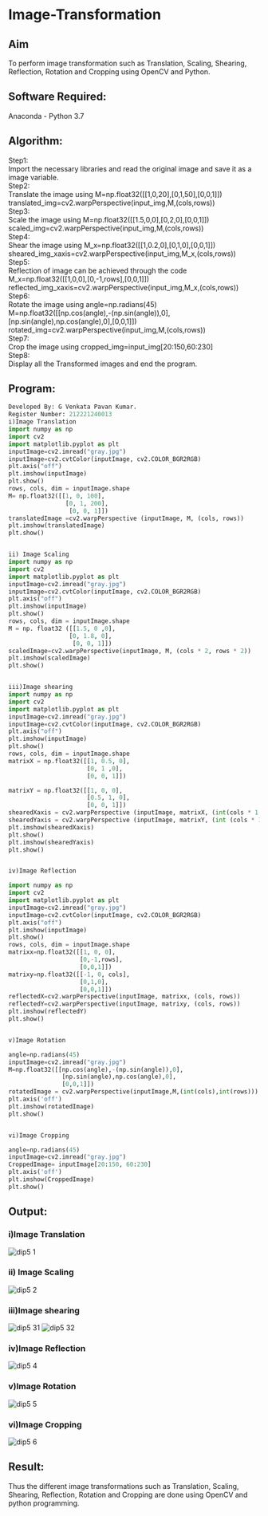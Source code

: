 # Image-Transformation
## Aim
To perform image transformation such as Translation, Scaling, Shearing, Reflection, Rotation and Cropping using OpenCV and Python.

## Software Required:
Anaconda - Python 3.7

## Algorithm:
Step1:<br>
Import the necessary libraries and read the original image and save it as a image variable.
<br>
Step2:<br>
Translate the image using M=np.float32([[1,0,20],[0,1,50],[0,0,1]]) translated_img=cv2.warpPerspective(input_img,M,(cols,rows))
<br>
Step3:<br>
Scale the image using M=np.float32([[1.5,0,0],[0,2,0],[0,0,1]]) scaled_img=cv2.warpPerspective(input_img,M,(cols,rows))
<br>
Step4:<br>
Shear the image using M_x=np.float32([[1,0.2,0],[0,1,0],[0,0,1]]) sheared_img_xaxis=cv2.warpPerspective(input_img,M_x,(cols,rows))
<br>
Step5:<br>
Reflection of image can be achieved through the code M_x=np.float32([[1,0,0],[0,-1,rows],[0,0,1]]) reflected_img_xaxis=cv2.warpPerspective(input_img,M_x,(cols,rows))
<br>
Step6:<br>
Rotate the image using angle=np.radians(45) M=np.float32([[np.cos(angle),-(np.sin(angle)),0],[np.sin(angle),np.cos(angle),0],[0,0,1]]) rotated_img=cv2.warpPerspective(input_img,M,(cols,rows))
<br>
Step7:<br>
Crop the image using cropped_img=input_img[20:150,60:230]
<br>
Step8:<br>
Display all the Transformed images and end the program.
<br>
## Program:
```python
Developed By: G Venkata Pavan Kumar.
Register Number: 212221240013
i)Image Translation
import numpy as np
import cv2
import matplotlib.pyplot as plt
inputImage=cv2.imread("gray.jpg")
inputImage=cv2.cvtColor(inputImage, cv2.COLOR_BGR2RGB)
plt.axis("off")
plt.imshow(inputImage)
plt.show()
rows, cols, dim = inputImage.shape
M= np.float32([[1, 0, 100],
                [0, 1, 200],
                 [0, 0, 1]])
translatedImage =cv2.warpPerspective (inputImage, M, (cols, rows))
plt.imshow(translatedImage)
plt.show()


ii) Image Scaling
import numpy as np
import cv2
import matplotlib.pyplot as plt
inputImage=cv2.imread("gray.jpg")
inputImage=cv2.cvtColor(inputImage, cv2.COLOR_BGR2RGB)
plt.axis("off")
plt.imshow(inputImage)
plt.show()
rows, cols, dim = inputImage.shape
M = np. float32 ([[1.5, 0 ,0],
                 [0, 1.8, 0],
                  [0, 0, 1]])
scaledImage=cv2.warpPerspective(inputImage, M, (cols * 2, rows * 2))
plt.imshow(scaledImage)
plt.show()


iii)Image shearing
import numpy as np
import cv2
import matplotlib.pyplot as plt
inputImage=cv2.imread("gray.jpg")
inputImage=cv2.cvtColor(inputImage, cv2.COLOR_BGR2RGB)
plt.axis("off")
plt.imshow(inputImage)
plt.show()
rows, cols, dim = inputImage.shape
matrixX = np.float32([[1, 0.5, 0],
                      [0, 1 ,0],
                      [0, 0, 1]])

matrixY = np.float32([[1, 0, 0],
                      [0.5, 1, 0],
                      [0, 0, 1]])
shearedXaxis = cv2.warpPerspective (inputImage, matrixX, (int(cols * 1.5), int (rows * 1.5)))
shearedYaxis = cv2.warpPerspective (inputImage, matrixY, (int (cols * 1.5), int (rows * 1.5)))
plt.imshow(shearedXaxis)
plt.show()
plt.imshow(shearedYaxis)
plt.show()


iv)Image Reflection

import numpy as np
import cv2
import matplotlib.pyplot as plt
inputImage=cv2.imread("gray.jpg")
inputImage=cv2.cvtColor(inputImage, cv2.COLOR_BGR2RGB)
plt.axis("off")
plt.imshow(inputImage)
plt.show()
rows, cols, dim = inputImage.shape
matrixx=np.float32([[1, 0, 0],
                    [0,-1,rows],
                    [0,0,1]])
matrixy=np.float32([[-1, 0, cols],
                    [0,1,0],
                    [0,0,1]])
reflectedX=cv2.warpPerspective(inputImage, matrixx, (cols, rows))
reflectedY=cv2.warpPerspective(inputImage, matrixy, (cols, rows))
plt.imshow(reflectedY)
plt.show()


v)Image Rotation

angle=np.radians(45)
inputImage=cv2.imread("gray.jpg")
M=np.float32([[np.cos(angle),-(np.sin(angle)),0],
               [np.sin(angle),np.cos(angle),0],
               [0,0,1]])
rotatedImage = cv2.warpPerspective(inputImage,M,(int(cols),int(rows)))
plt.axis('off')
plt.imshow(rotatedImage)
plt.show()


vi)Image Cropping

angle=np.radians(45)
inputImage=cv2.imread("gray.jpg")
CroppedImage= inputImage[20:150, 60:230]
plt.axis('off')
plt.imshow(CroppedImage)
plt.show()
```
## Output:
### i)Image Translation
![dip5 1](https://user-images.githubusercontent.com/94827772/167064533-ec21fa26-cf9a-4307-b47f-dce47a6166eb.png)


### ii) Image Scaling
![dip5 2](https://user-images.githubusercontent.com/94827772/167064564-6e9f86ff-8680-4eb6-8530-0651660f2ceb.png)


### iii)Image shearing
![dip5 31](https://user-images.githubusercontent.com/94827772/167064593-d64cfac0-ccac-45d0-963c-da282258d2b4.png)
![dip5 32](https://user-images.githubusercontent.com/94827772/167064595-b7332d37-76b4-444f-811a-985d5e33ff67.png)


### iv)Image Reflection
![dip5 4](https://user-images.githubusercontent.com/94827772/167064620-f3c48dec-f7d4-4e28-8cc2-16a5bf0a4608.png)


### v)Image Rotation
![dip5 5](https://user-images.githubusercontent.com/94827772/167064644-521a280e-3b84-49d3-a0c8-9ad6f1f49be5.png)


### vi)Image Cropping
![dip5 6](https://user-images.githubusercontent.com/94827772/167064655-be8d0cd6-910a-42a5-9b49-ddb0a348d8ec.png)



## Result: 

Thus the different image transformations such as Translation, Scaling, Shearing, Reflection, Rotation and Cropping are done using OpenCV and python programming.
